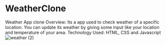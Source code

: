 # WeatherClone
Weather App clone
Overview: Its a app used to check weather of a specific location. You can update its weather by giving some input like your location and temperature of your area.
Technology Used: HTML, CSS and Javascript
![weather (2)](https://user-images.githubusercontent.com/87900165/141695194-4ec17121-c18d-4501-93ac-9853ab640584.png)
